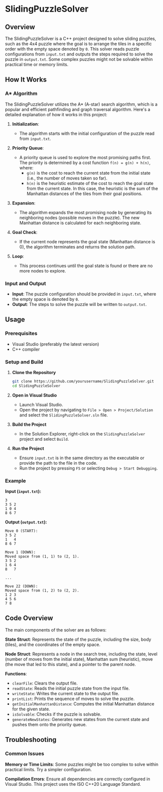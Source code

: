 # SlidingPuzzleSolver

## Overview

The SlidingPuzzleSolver is a C++ project designed to solve sliding puzzles, such as the 4x4 puzzle where the goal is to arrange the tiles in a specific order with the empty space denoted by `0`. This solver reads puzzle configurations from `input.txt` and outputs the steps required to solve the puzzle in `output.txt`. Some complex puzzles might not be solvable within practical time or memory limits.

## How It Works

### A\* Algorithm

The SlidingPuzzleSolver utilizes the A\* (A-star) search algorithm, which is a popular and efficient pathfinding and graph traversal algorithm. Here's a detailed explanation of how it works in this project:

1. **Initialization**:

   - The algorithm starts with the initial configuration of the puzzle read from `input.txt`.

2. **Priority Queue**:

   - A priority queue is used to explore the most promising paths first. The priority is determined by a cost function `f(n) = g(n) + h(n)`, where:
     - `g(n)` is the cost to reach the current state from the initial state (i.e., the number of moves taken so far).
     - `h(n)` is the heuristic estimate of the cost to reach the goal state from the current state. In this case, the heuristic is the sum of the Manhattan distances of the tiles from their goal positions.

3. **Expansion**:

   - The algorithm expands the most promising node by generating its neighboring nodes (possible moves in the puzzle). The new Manhattan distance is calculated for each neighboring state.

4. **Goal Check**:

   - If the current node represents the goal state (Manhattan distance is 0), the algorithm terminates and returns the solution path.

5. **Loop**:
   - This process continues until the goal state is found or there are no more nodes to explore.

### Input and Output

- **Input**: The puzzle configuration should be provided in `input.txt`, where the empty space is denoted by `0`.
- **Output**: The steps to solve the puzzle will be written to `output.txt`.

## Usage

### Prerequisites

- Visual Studio (preferably the latest version)
- C++ compiler

### Setup and Build

1. **Clone the Repository**

   ```sh
   git clone https://github.com/yourusername/SlidingPuzzleSolver.git
   cd SlidingPuzzleSolver
   ```

2. **Open in Visual Studio**

   - Launch Visual Studio.
   - Open the project by navigating to `File > Open > Project/Solution` and select the `SlidingPuzzleSolver.sln` file.

3. **Build the Project**

   - In the Solution Explorer, right-click on the `SlidingPuzzleSolver` project and select `Build`.

4. **Run the Project**
   - Ensure `input.txt` is in the same directory as the executable or provide the path to the file in the code.
   - Run the project by pressing `F5` or selecting `Debug > Start Debugging`.

### Example

**Input (`input.txt`):**

```
3
3 5 2
1 0 4
8 6 7
```

**Output (`output.txt`):**

```
Move 0 (START):
3 5 2
1   4
8 6 7

Move 1 (DOWN):
Moved space from (1, 1) to (2, 1).
3 5 2
1 6 4
8   7

...

Move 22 (DOWN):
Moved space from (1, 2) to (2, 2).
1 2 3
4 5 6
7 8
```

## Code Overview

The main components of the solver are as follows:

**State Struct**: Represents the state of the puzzle, including the size, body (tiles), and the coordinates of the empty space.

**Node Struct**: Represents a node in the search tree, including the state, level (number of moves from the initial state), Manhattan sum (heuristic), move (the move that led to this state), and a pointer to the parent node.

**Functions**:

- `clearFile`: Clears the output file.
- `readState`: Reads the initial puzzle state from the input file.
- `writeState`: Writes the current state to the output file.
- `printList`: Prints the sequence of moves to solve the puzzle.
- `getInitialManhattanDistance`: Computes the initial Manhattan distance for the given state.
- `isSolvable`: Checks if the puzzle is solvable.
- `generateNewStates`: Generates new states from the current state and pushes them onto the priority queue.

## Troubleshooting

### Common Issues

**Memory or Time Limits**: Some puzzles might be too complex to solve within practical limits. Try a simpler configuration.

**Compilation Errors**: Ensure all dependencies are correctly configured in Visual Studio. This project uses the ISO C++20 Language Standard.

